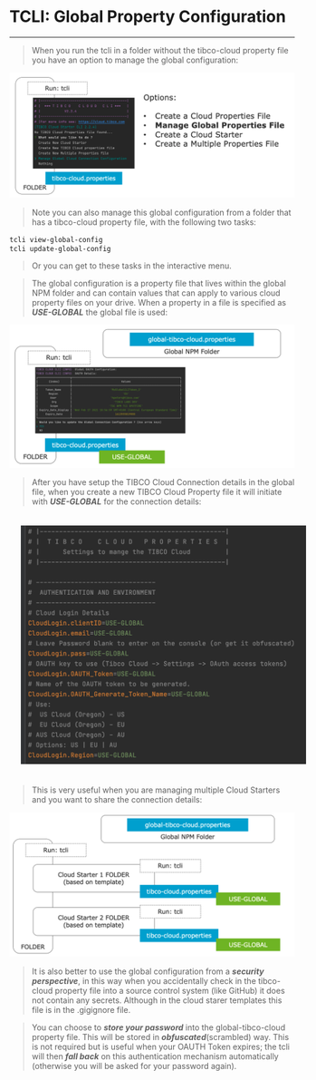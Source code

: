 # TCLI: Global Property Configuration

---
> When you run the tcli in a folder without the tibco-cloud property file you have an option to manage the global configuration:

![](001_Manage_Global.png)

> Note you can also manage this global configuration from a folder that has a tibco-cloud property file, with the following two tasks:

```console
tcli view-global-config
tcli update-global-config
```
> Or you can get to these tasks in the interactive menu.

> The global configuration is a property file that lives within the global NPM folder and can contain values that can apply to various cloud property files on your drive. When a property in a file is specified as ***USE-GLOBAL*** the global file is used:

![](001_Global_Prop.png)

> After you have setup the TIBCO Cloud Connection details in the global file, when you create a new TIBCO Cloud Property file it will initiate with ***USE-GLOBAL*** for the connection details:

<img src="001_Global_Set.png" alt="drawing" width="600" style="margin: 20px"/>

> This is very useful when you are managing multiple Cloud Starters and you want to share the connection details:

![](001_CS_Global.png)

> It is also better to use the global configuration from a ***security perspective***, in this way when you accidentally check in the tibco-cloud property file into a source control system (like GitHub) it does not contain any secrets. Although in the cloud starer templates this file is in the .gigignore file.

> You can choose to ***store your password*** into the global-tibco-cloud property file. This will be stored in ***obfuscated***(scrambled) way. This is not required but is useful when your OAUTH Token expires; the tcli will then ***fall back*** on this authentication mechanism automatically (otherwise you will be asked for your password again).
